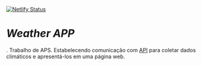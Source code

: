 [![Netlify Status](https://api.netlify.com/api/v1/badges/cbb490cf-5e1a-499f-9af0-a4334a294984/deploy-status)](https://app.netlify.com/sites/weatheraps/deploys)
# _Weather APP_

. Trabalho de APS. Estabelecendo comunicação com [API](https://openweathermap.org/api/) para coletar dados climáticos e apresentá-los em uma página web.
